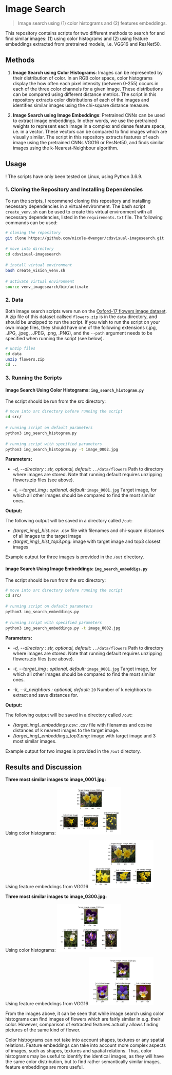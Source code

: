 # Image Search 

> Image search using (1) color histograms and (2) features embeddings.

This repository contains scripts for two different methods to search for and find similar images: (1) using color histograms and (2) using feature embeddings extracted from pretrained models, i.e. VGG16 and ResNet50. 

## Methods

1. **Image Search using Color Histograms**: Images can be represented by their distribution of color. In an RGB color space, color histograms display the how often each pixel intensity (between 0-255) occurs in each of the three color channels for a given image. These distributions can be compared using different distance metrics. The script in this repository extracts color distributions of each of the images and identifies similar images using the chi-square distance measure.

2. **Image Search using Image Embeddings**: Pretrained CNNs can be used to extract image embeddings. In other words, we use the pretrained weights to represent each image in a complex and dense feature space, i.e. in a vector. These vectors can be compared to find images which are visually similar. The script in this repository extracts features of each image using the pretrained CNNs VGG16 or ResNet50, and finds similar images using the k-Nearest-Neighbour algorithm. 
 
## Usage 

! The scripts have only been tested on Linux, using Python 3.6.9. 

### 1. Cloning the Repository and Installing Dependencies

To run the scripts, I recommend cloning this repository and installing necessary dependencies in a virtual environment. The bash script `create_venv.sh` can be used to create this virtual environment with all necessary dependencies, listed in the `requirements.txt` file. The following commands can be used:

```bash
# cloning the repository
git clone https://github.com/nicole-dwenger/cdsvisual-imagesearch.git

# move into directory
cd cdsvisual-imagesearch

# install virtual environment
bash create_vision_venv.sh

# activate virtual environment 
source venv_imagesearch/bin/activate
```

### 2. Data

Both image search scripts were run on the [Oxford-17 flowers image dataset](https://www.robots.ox.ac.uk/~vgg/data/flowers/17/). A zip file of this dataset callsed `flowers.zip` is in the `data` directory, and should be unzipped to run the script. If you wish to run the script on your own image files, they should have one of the following extensions (.jpg, .JPG, .jpeg, .JPEG, .png, .PNG), and the `--path` argument needs to be specified when running the script (see below). 

```bash
# unzip files
cd data
unzip flowers.zip
cd ..
```

### 3. Running the Scripts

#### Image Search Using Color Histograms: `img_search_histogram.py`

The script should be run from the src directory:
```bash
# move into src directory before running the script
cd src/

# running script on default parameters
python3 img_search_histogram.py

# running script with specified parameters
python3 img_search_histogram.py -t image_0002.jpg
```

__Parameters:__ 
- *-d, --directory : str, optional, default:*  `../data/flowers`
		Path to directory where images are stored. Note that running default requires unzipping flowers.zip files (see above). 

- *-t, --target_img : optional, default:* `image_0001.jpg`
  Target image, for which all other images should be compared to find the most similar ones. 

__Output:__

The following output will be saved in a directory called `/out`:

- *{target_img}_hist.csv:* .csv file with filenames and chi-square distances of all images to the target image
- *{target_img}_hist_top3.png:* image with target image and top3 closest images 

Example output for three images is provided in the `/out` directory.


#### Image Search Using Image Embeddings: `img_search_embeddigs.py`

The script should be run from the src directory:
```bash
# move into src directory before running the script
cd src/

# running script on default parameters
python3 img_search_embeddings.py

# running script with specified parameters
python3 img_search_embeddings.py -t image_0002.jpg
```

__Parameters:__ 
- *-d, --directory : str, optional, default:*  `../data/flowers`
		Path to directory where images are stored. Note that running default requires unzipping flowers.zip files (see above). 

- *-t, --target_img : optional, default:* `image_0001.jpg`
  Target image, for which all other images should be compared to find the most similar ones. 

- *-k, --k_neighbors : optional, default:* `20`
 Number of k neighbors to extract and save distances for. 

__Output:__

The following output will be saved in a directory called `/out`:

- *{target_img}_embeddings.csv:* .csv file with filenames and cosine distances of k nearest images to the target image. 
- *{target_img}_embeddings_top3.png:* image with target image and 3 most similar images.

Example output for two images is provided in the `/out` directory.

## Results and Discussion 

__Three most similar images to image_0001.jpg:__

Using color histograms:
<img src="https://github.com/nicole-dwenger/cdsvisual-imagesearch/blob/master/out/image_0001_hist_top3.png" alt="hist1" width="200"/>

Using feature embeddings from VGG16
<img src="https://github.com/nicole-dwenger/cdsvisual-imagesearch/blob/master/out/image_0001_embeddings_top3.png" alt="hist1" width="200"/>

__Three most similar images to image_0300.jpg:__

Using color histograms:
<img src="https://github.com/nicole-dwenger/cdsvisual-imagesearch/blob/master/out/image_1320_hist_top3.png" alt="hist1" width="200"/>

Using feature embeddings from VGG16
<img src="https://github.com/nicole-dwenger/cdsvisual-imagesearch/blob/master/out/image_1320_embeddings_top3.png" alt="hist1" width="200"/>

From the images above, it can be seen that while image search using color histograms can find images of flowers which are fairly similar in e.g. their color. However, comparison of extracted features actually allows finding pictures of the same kind of flower. 

Color histrograms can not take into account shapes, textures or any spatial relations. Feature embeddings can take into account more complex aspects of images, such as shapes, textures and spatial relations. Thus, color histograms may be useful to identify the identical images, as they will have the same color distribution, but to find rather semantically similar images, feature embeddings are more useful. 
